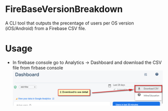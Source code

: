 # FireBaseVersionBreakdown

A CLI tool that outputs the precentage of users per OS version (iOS/Android) from a Firebase CSV file.


# Usage
* In firebase console go to Analytics -> Dashboard and download the CSV file from firbase console
![GitHub Logo](/firebase.png)

